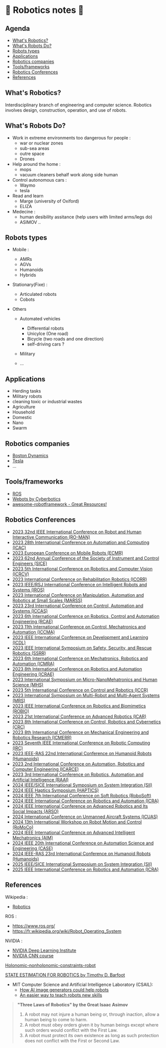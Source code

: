 # :robot: Robotics notes :robot:

## Agenda
- [What's Robotics?](#whats-robotics-)
- [What's Robots Do?](#whats-robots-do-)
- [Robots types](#robots-types)
- [Applications](#applications)
- [Robotics companies](#robotics-companies)
- [Tools/frameworks](#toolsframeworks)
- [Robotics Conferences](#robotics-conferences)
- [References](#references)

## What's Robotics?

Interdisciplinary branch of engineering and computer science. Robotics involves design, construction, operation, and use of robots.

## What's Robots Do?

- Work in extreme environments too dangerous for people : 
	- war or nuclear zones
	- sub-sea areas
	- outre space
	- Drones
- Help around the home : 
	- mops
	- vacuum cleaners
	behalf work along side human 
- Control autonomous cars : 
	- Waymo
	- tesla
- Read and learn
	- Marge (university of Oxiford)
	- ELIZA
- Medecine : 
	- human desibility assitance (help users with limited arms/legs do)
	- ASIMOV
	..

## Robots types
- Mobile : 
  - AMRs  
  - AGVs
  - Humanoids
  - Hybrids

- Stationary(Fixe) : 
  - Articulated robots
  - Cobots
- Others
  - Automated vehicles
    - Differential robots
    - Unicylce (One road)
    - Bicycle (two roads and one direction)
    - self-driving cars ?	

  - Military 
  - ...
  
## Applications
- Herding tasks
- Military robots
- cleaning toxic or industrial wastes
- Agriculture
- Household
- Domestic
- Nano
- Swarm

## Robotics companies
- [Boston Dynamics](https://www.bostondynamics.com/)
- [Tesla](tesla.com/AI)
- ...


## Tools/frameworks

- [ROS](https://www.ros.org/)
- [Webots by Cyberbotics](https://cyberbotics.com/)
- [awesome-robotframework - Great Resources!](https://github.com/fkromer/awesome-robotframework)

## Robotics Conferences

- [2023 32nd IEEE International Conference on Robot and Human Interactive Communication (RO-MAN)](https://www.ieee-ras.org/conferences-workshops/technical-committees/robot-human-interactive-communication/ro-man)
- [2023 28th International Conference on Automation and Computing (ICAC)](https://icac2023.bcu.ac.uk/)
- [2023 European Conference on Mobile Robots (ECMR)](http://www.ecmr2023.org/)
- [2023 62nd Annual Conference of the Society of Instrument and Control Engineers (SICE)](https://www.sice.or.jp/conference/sice2023/)
- [2023 5th International Conference on Robotics and Computer Vision (ICRCV)](http://www.icrcv.org/)
- [2023 International Conference on Rehabilitation Robotics (ICORR)](https://icorr2023.org/)
- [2023 IEEE/RSJ International Conference on Intelligent Robots and Systems (IROS)](https://www.iros2023.org/)
- [2023 International Conference on Manipulation, Automation and Robotics at Small Scales (MARSS)](http://marss-conference.org/)
- [2023 23rd International Conference on Control, Automation and Systems (ICCAS)](http://icros.org/)
- [2023 6th International Conference on Robotics, Control and Automation Engineering (RCAE)](http://www.rcae.org/)
- [2023 11th International Conference on Control, Mechatronics and Automation (ICCMA)](https://www.iccma.org/)
- [2023 IEEE International Conference on Development and Learning (ICDL)](https://ieee-cog.org/icdl/)
- [2023 IEEE International Symposium on Safety, Security, and Rescue Robotics (SSRR)](https://ssrrobot.org/)
- [2023 6th International Conference on Mechatronics, Robotics and Automation (ICMRA)](http://www.icmra.org/)
- [2023 8th International Conference on Robotics and Automation Engineering (ICRAE)](http://www.icrae.org/)
- [2023 International Symposium on Micro-NanoMehatronics and Human Science (MHS)](http://mhs2023.org/)
- [2023 5th International Conference on Control and Robotics (ICCR)](https://iccr2023.org/)
- [2023 International Symposium on Multi-Robot and Multi-Agent Systems (MRS)](https://www.roboticsconference.org/)
- [2023 IEEE International Conference on Robotics and Biomimetics (ROBIO)](https://www.ieee-ras.org/conferences-workshops/technical-committees/robotics-and-biomimetics/robio)
- [2023 21st International Conference on Advanced Robotics (ICAR)](http://www.icar2023.org/)
- [2023 8th International Conference on Control, Robotics and Cybernetics (CRC)](http://www.iccrc.org/)
- [2023 8th International Conference on Mechanical Engineering and Robotics Research (ICMERR)](http://www.icmerr.org/)
- [2023 Seventh IEEE International Conference on Robotic Computing (IRC)](https://irc.asia/)
- [2023 IEEE-RAS 22nd International Conference on Humanoid Robots (Humanoids)](https://humanoids2023.org/)
- [2023 2nd International Conference on Automation, Robotics and Computer Engineering (ICARCE)](http://www.icarce.org/)
- [2023 3rd International Conference on Robotics, Automation and Artificial Intelligence (RAAI)](https://www.icorai.org/)
- [2024 IEEE/SICE International Symposium on System Integration (SII)](http://www.sii2024.org/)
- [2024 IEEE Haptics Symposium (HAPTICS)](http://hapticssymposium.org/)
- [2024 IEEE 7th International Conference on Soft Robotics (RoboSoft)](https://robosoft2024.org/)
- [2024 IEEE International Conference on Robotics and Automation (ICRA)](https://www.icra2024.org/)
- [2024 IEEE International Conference on Advanced Robotics and Its Social Impacts (ARSO)](http://www.arso2024.org/)
- [2024 International Conference on Unmanned Aircraft Systems (ICUAS)](https://www.icuas.com/)
- [2024 13th International Workshop on Robot Motion and Control (RoMoCo)](http://www.romoco.put.poznan.pl/)
- [2024 IEEE International Conference on Advanced Intelligent Mechatronics (AIM)](https://www.ieee-aim2024.org/)
- [2024 IEEE 20th International Conference on Automation Science and Engineering (CASE)](https://www.ieee-ras.org/conferences-workshops/technical-committees/robotics-and-automation-society/conferences/case)
- [2024 IEEE-RAS 23rd International Conference on Humanoid Robots (Humanoids)](https://www.humanoids2024.org/)
- [2025 IEEE/SICE International Symposium on System Integration (SII)](https://sii2025.org/)
- [2025 IEEE International Conference on Robotics and Automation (ICRA)](https://www.icra2025.org/)



## References 

Wikipedia :  
- [Robotics](https://en.wikipedia.org/wiki/Robotics)

ROS : 

- https://www.ros.org/
- https://fr.wikipedia.org/wiki/Robot_Operating_System

NVIDIA : 
- [NVIDIA Deep Learning Institute](https://www.nvidia.com/en-us/training/)
- [NVIDIA CNN course](https://developer.nvidia.com/discover/convolutional-neural-network)

[Holonomic-nonholonomic-constraints-robot](https://www.mecharithm.com/holonomic-nonholonomic-constraints-robots/)

[STATE ESTIMATION FOR ROBOTICS by Timothy D. Barfoot](https://github.com/afondiel/Self-Driving-Cars-Specialization-Coursera/blob/31b9199a9fb46fac5dc1c68af0702ae8e1cd233c/Course2-State-Estimation-and-Localization-for-Self-Driving-Cars/resources/w3/doc/STATE-ESTIMATION-FOR-ROBOTICS-Timothy-D.-Barfoot.pdf)


- MIT Computer Science and Artificial Intelligence Laboratory (CSAIL): 
  - [How AI image generators could help robots](https://news.mit.edu/2022/how-ai-image-generators-could-help-robots-yilun-du-1027)
  - [An easier way to teach robots new skills](https://news.mit.edu/2022/teach-pick-robots-new-task-0425)

>**"Three Laws of Robotics" by the Great Isaac Asimov**
>1. A robot may not injure a human being or, through inaction, allow a human being to come to harm.
>2. A robot must obey orders given it by human beings except where such orders would conflict with the First Law.
>3. A robot must protect its own existence as long as such protection does not conflict with the First or Second Law.


